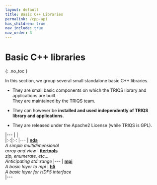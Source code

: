 ```yaml
---
layout: default
title: Basic C++ Libraries
permalink: /cpp-api
has_children: true
nav_include: true
nav_order: 3
---
```


# Basic C++ libraries
{: .no_toc }


In this section, we group several small standalone basic C++ libraries.

* They are small basic components on which the TRIQS library and applications are built. 
  <BR>  They are maintained by the TRIQS team.

* They can however be **installed and used independently of TRIQS library and applications**.

* They are released under the Apache2 License (while TRIQS is GPL).


|---
| |  
|:-:|:-:
|---
| **[nda](/cpp-api/nda)** <BR> *A simple multidimensional <BR> array and view* | **[itertools](/cpp-api/itertools)** <BR> *zip, enumerate, etc...*<BR> *Anticipating std::range*
|---
| **[mpi](/cpp-api/mpi)** <BR> *A basic layer to mpi* | **[h5](/cpp-api/h5)** <BR> *A basic layer for HDF5 interface*  
|---



